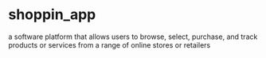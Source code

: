 # shoppin_app
a software platform that allows users to browse, select, purchase, and track products or services from a range of online stores or retailers
